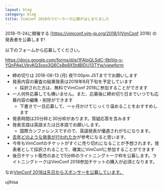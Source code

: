 ```yaml
---
layout: blog
category: blog
title: VimConf 2018のスピーカーの公募がはじまりました
---
```


2018-11-24に開催する [https://vimconf.vim-jp.org/2018/](VimConf 2018) の発表者を公募します!

以下のフォームから応募してください。

<https://docs.google.com/forms/d/e/1FAIpQLSdC-9bIVq-v-YQnPAeLVbyKQ3xso3Q6Cs8p8X5tdBIDU13TYw/viewform>

* 締め切りは 2018-08-13 (月) 夜11:00pm JSTまででお願いします
* 発表内容の審査の結果発表は2018年8月下旬を予定しています
    * 採択された方は、無料でVimConf 2018に参加することができます
* 一人何件応募しても構いません。また、応募後に締め切り日までいつでも応募内容の編集・削除ができます
    * 下書きで一旦応募して、一ヶ月かけてじっくり温めることをおすすめします
* 発表時間は20分枠と30分枠があります。質疑応答を含みます
* 発表言語は英語または日本語でお願いします。
    * 国際カンファレンスですので、英語発表が優遇されがちになります。
* [去年どのような発表が行われたか](https://vim-jp.org/blog/2018/04/19/vimconf2017-videos.html)が参考になると思います。
* 今年もVimConfのチケットがすぐに売り切れになることが予想されます。発表者として採択されることで、確実にVimConfに参加することができます
* 後日チケット販売のあとで5分枠のライトニングトーク枠を公募します。ライトニングトークはVimConf 2018参加チケットの購入が必須となります。

なお[VimConf 2018は先日からスポンサーを公募しています。](https://vim-jp.org/blog/2018/06/07/VimConf2018-sponsor-ja.html)

ujihisa
